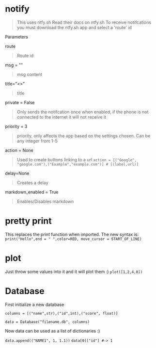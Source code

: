 # notify

> This uses ntfy.sh
> Read their docs on ntfy.sh
> To receive notifcations you must download the ntfy.sh app and select a 'route' id

Parameters

route
> Route id

msg = ""
> msg content

title="<>"
> title

private = False
> Only sends the notifcation once when enabled, if the phone is not connected to the internet it will not receive it

priority = 3
> priority, only affects the app based on the settings chosen.
> Can be any integer from 1-5

action = None
> Used to create buttons linking to a url
```action = [("Google", "google.com"),("Example","example.com")] # [(label,url)] ```

delay=None
> Creates a delay

markdown_enabled = True
> Enables/Disables markdown

# pretty print
This replaces the print function when imported.
The new syntax is:
`print("Hello",end = " ",color=RED, move_cursor = START_OF_LINE)`

# plot
Just throw some values into it and it will plot them :)
`plot([1,2,4,8])`

# Database

First initialize a new database

`columns = [("name",str),("id",int),("score", float)]`

`data = Database("filename.db", columns)`

Now data can be used as a list of dictionaries :)

`data.append(("NAME1", 1, 1.1))`
`data[0]["id"] #-> 1`
